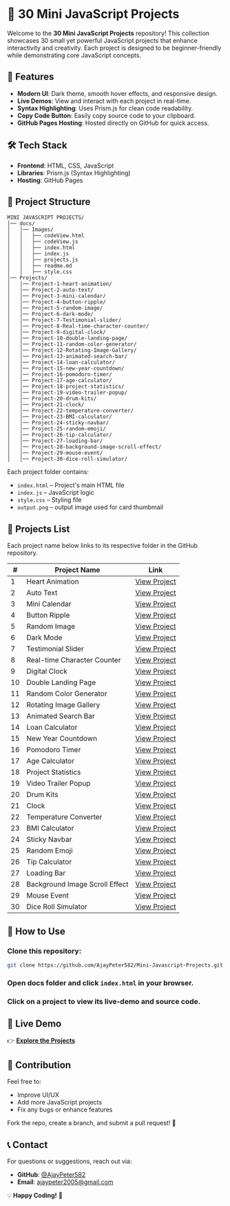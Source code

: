# 🚀 30 Mini JavaScript Projects

Welcome to the **30 Mini JavaScript Projects** repository! This collection showcases 30 small yet powerful JavaScript projects that enhance interactivity and creativity. Each project is designed to be beginner-friendly while demonstrating core JavaScript concepts.

## 🎯 Features

- **Modern UI**: Dark theme, smooth hover effects, and responsive design.
- **Live Demos**: View and interact with each project in real-time.
- **Syntax Highlighting**: Uses Prism.js for clean code readability.
- **Copy Code Button**: Easily copy source code to your clipboard.
- **GitHub Pages Hosting**: Hosted directly on GitHub for quick access.

## 🛠️ Tech Stack

- **Frontend**: HTML, CSS, JavaScript
- **Libraries**: Prism.js (Syntax Highlighting)
- **Hosting**: GitHub Pages

## 📂 Project Structure

```
MINI JAVASCRIPT PROJECTS/
│── docs/
│   │── Images/
│   │   ├── codeView.html
│   │   ├── codeView.js
│   │   ├── index.html
│   │   ├── index.js
│   │   ├── projects.js
│   │   ├── readme.md
│   │   ├── style.css
│── Projects/
│   │── Project-1-heart-animation/
│   │── Project-2-auto-text/
│   │── Project-3-mini-calendar/
│   │── Project-4-button-ripple/
│   │── Project-5-random-image/
│   │── Project-6-dark-mode/
│   │── Project-7-Testimonial-slider/
│   │── Project-8-Real-time-character-counter/
│   │── Project-9-digital-clock/
│   │── Project-10-double-landing-page/
│   │── Project-11-random-color-generator/
│   │── Project-12-Rotating-Image-Gallery/
│   │── Project-13-animated-search-bar/
│   │── Project-14-loan-calculator/
│   │── Project-15-new-year-countdown/
│   │── Project-16-pomodoro-timer/
│   │── Project-17-age-calculator/
│   │── Project-18-project-statistics/
│   │── Project-19-video-trailer-popup/
│   │── Project-20-drum-kits/
│   │── Project-21-clock/
│   │── Project-22-temperature-converter/
│   │── Project-23-BMI-calculator/
│   │── Project-24-sticky-navbar/
│   │── Project-25-random-emoji/
│   │── Project-26-tip-calculator/
│   │── Project-27-loading-bar/
│   │── Project-28-background-image-scroll-effect/
│   │── Project-29-mouse-event/
│   │── Project-30-dice-roll-simulator/
```

Each project folder contains:

- `index.html` – Project's main HTML file
- `index.js` – JavaScript logic
- `style.css` – Styling file
- `output.png` – output image used for card thumbmail

## 📌 Projects List
Each project name below links to its respective folder in the GitHub repository.

| #  | Project Name | Link |
|----|-------------|------|
| 1  | Heart Animation | [View Project](Projects/Project-1-heart-animation/) |
| 2  | Auto Text | [View Project](Projects/Project-2-auto-text/) |
| 3  | Mini Calendar | [View Project](Projects/Project-3-mini-calender/) |
| 4  | Button Ripple | [View Project](Projects/Project-4-button-ripple/) |
| 5  | Random Image | [View Project](Projects/Project-5-random-image/) |
| 6  | Dark Mode | [View Project](Projects/Project-6-dark-mode/) |
| 7  | Testimonial Slider | [View Project](Projects/Project-7-Testimonial-slider/) |
| 8  | Real-time Character Counter | [View Project](Projects/Project-8-Real-time-character-counter/) |
| 9  | Digital Clock | [View Project](Projects/Project-9-digital-clock/) |
| 10 | Double Landing Page | [View Project](Projects/Project-10-double-landing-page/) |
| 11 | Random Color Generator | [View Project](Projects/Project-11-random-color-generator/) |
| 12 | Rotating Image Gallery | [View Project](Projects/Project-12-Rotating-Image-Gallery/) |
| 13 | Animated Search Bar | [View Project](Projects/Project-13-animated-search-bar/) |
| 14 | Loan Calculator | [View Project](Projects/Project-14-loan-calculator/) |
| 15 | New Year Countdown | [View Project](Projects/Project-15-new-year-countdown/) |
| 16 | Pomodoro Timer | [View Project](Projects/Project-16-pomodoro-timer/) |
| 17 | Age Calculator | [View Project](Projects/Project-17-age-calculator/) |
| 18 | Project Statistics | [View Project](Projects/Project-18-project-statistics/) |
| 19 | Video Trailer Popup | [View Project](Projects/Project-19-video-trailer-popup/) |
| 20 | Drum Kits | [View Project](Projects/Project-20-drum-kits/) |
| 21 | Clock | [View Project](Projects/Project-21-clock/) |
| 22 | Temperature Converter | [View Project](Projects/Project-22-temperature-converter/) |
| 23 | BMI Calculator | [View Project](Projects/Project-23-BMI-calculator/) |
| 24 | Sticky Navbar | [View Project](Projects/Project-24-sticky-navbar/) |
| 25 | Random Emoji | [View Project](Projects/Project-25-random-emoji/) |
| 26 | Tip Calculator | [View Project](Projects/Project-26-tip-calculator/) |
| 27 | Loading Bar | [View Project](Projects/Project-27-loading-bar/) |
| 28 | Background Image Scroll Effect | [View Project](Projects/Project-28-background-image-scroll-effect/) |
| 29 | Mouse Event | [View Project](Projects/Project-29-mouse-event/) |
| 30 | Dice Roll Simulator | [View Project](Projects/Project-30-dice-roll-simulator/) |

## 📜 How to Use

### Clone this repository:
```sh
git clone https://github.com/AjayPeter582/Mini-Javascript-Projects.git
```

### Open docs folder and click `index.html` in your browser.

### Click on a project to view its live-demo and source code.

## 🔗 Live Demo

👉 **[Explore the Projects](https://your-live-demo-link.com/)**

## 📌 Contribution

Feel free to:

- Improve UI/UX
- Add more JavaScript projects
- Fix any bugs or enhance features

Fork the repo, create a branch, and submit a pull request! 🚀

## 📞 Contact

For questions or suggestions, reach out via:

- **GitHub**: [@AjayPeter582](https://github.com/AjayPeter582)
- **Email**: ajaypeter2005@gmail.com

💡 **Happy Coding!** 🚀
